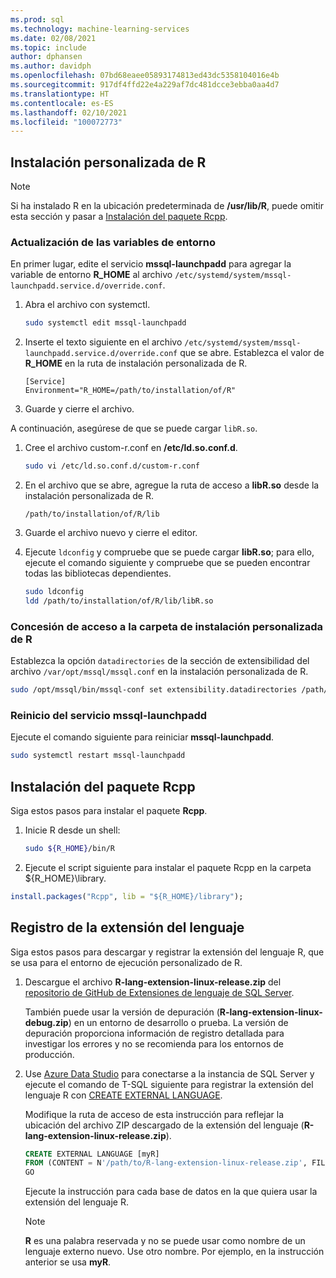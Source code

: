 ```yaml
---
ms.prod: sql
ms.technology: machine-learning-services
ms.date: 02/08/2021
ms.topic: include
author: dphansen
ms.author: davidph
ms.openlocfilehash: 07bd68eaee05893174813ed43dc5358104016e4b
ms.sourcegitcommit: 917df4ffd22e4a229af7dc481dcce3ebba0aa4d7
ms.translationtype: HT
ms.contentlocale: es-ES
ms.lasthandoff: 02/10/2021
ms.locfileid: "100072773"
---
```

## <a name="custom-installation-of-r"></a>Instalación personalizada de R

> [!NOTE]
> Si ha instalado R en la ubicación predeterminada de **/usr/lib/R**, puede omitir esta sección y pasar a [Instalación del paquete Rcpp](#install-rcpp-package-linux).

### <a name="update-the-environment-variables"></a>Actualización de las variables de entorno

En primer lugar, edite el servicio **mssql-launchpadd** para agregar la variable de entorno **R_HOME** al archivo `/etc/systemd/system/mssql-launchpadd.service.d/override.conf`.

1. Abra el archivo con systemctl.

    ```bash
    sudo systemctl edit mssql-launchpadd
    ```

1. Inserte el texto siguiente en el archivo `/etc/systemd/system/mssql-launchpadd.service.d/override.conf` que se abre. Establezca el valor de **R_HOME** en la ruta de instalación personalizada de R.

    ```text
    [Service]
    Environment="R_HOME=/path/to/installation/of/R"
    ```

1. Guarde y cierre el archivo.

A continuación, asegúrese de que se puede cargar `libR.so`.

1. Cree el archivo custom-r.conf en **/etc/ld.so.conf.d**.

    ```bash
    sudo vi /etc/ld.so.conf.d/custom-r.conf
    ```

1. En el archivo que se abre, agregue la ruta de acceso a **libR.so** desde la instalación personalizada de R.

    ```
    /path/to/installation/of/R/lib
    ```

1. Guarde el archivo nuevo y cierre el editor.

1. Ejecute `ldconfig` y compruebe que se puede cargar **libR.so**; para ello, ejecute el comando siguiente y compruebe que se pueden encontrar todas las bibliotecas dependientes.

    ```bash
    sudo ldconfig
    ldd /path/to/installation/of/R/lib/libR.so
    ```

### <a name="grant-access-to-the-custom-r-installation-folder"></a>Concesión de acceso a la carpeta de instalación personalizada de R

Establezca la opción `datadirectories` de la sección de extensibilidad del archivo `/var/opt/mssql/mssql.conf` en la instalación personalizada de R.

```bash
sudo /opt/mssql/bin/mssql-conf set extensibility.datadirectories /path/to/installation/of/R
```

### <a name="restart-mssql-launchpadd-service"></a>Reinicio del servicio mssql-launchpadd

Ejecute el comando siguiente para reiniciar **mssql-launchpadd**.

```bash
sudo systemctl restart mssql-launchpadd
```

<a name="install-rcpp-package-linux"></a>

## <a name="install-rcpp-package"></a>Instalación del paquete Rcpp

Siga estos pasos para instalar el paquete **Rcpp**.

1. Inicie R desde un shell:

    ```bash
    sudo ${R_HOME}/bin/R
    ```

1. Ejecute el script siguiente para instalar el paquete Rcpp en la carpeta ${R_HOME}\library.

  ```R
  install.packages("Rcpp", lib = "${R_HOME}/library");
  ```

## <a name="register-language-extension"></a>Registro de la extensión del lenguaje

Siga estos pasos para descargar y registrar la extensión del lenguaje R, que se usa para el entorno de ejecución personalizado de R.

1. Descargue el archivo **R-lang-extension-linux-release.zip** del [repositorio de GitHub de Extensiones de lenguaje de SQL Server](https://github.com/microsoft/sql-server-language-extensions/releases).

    También puede usar la versión de depuración (**R-lang-extension-linux-debug.zip**) en un entorno de desarrollo o prueba. La versión de depuración proporciona información de registro detallada para investigar los errores y no se recomienda para los entornos de producción.

1. Use [Azure Data Studio](../../../azure-data-studio/what-is-azure-data-studio.md) para conectarse a la instancia de SQL Server y ejecute el comando de T-SQL siguiente para registrar la extensión del lenguaje R con [CREATE EXTERNAL LANGUAGE](../../../t-sql/statements/create-external-language-transact-sql.md). 

    Modifique la ruta de acceso de esta instrucción para reflejar la ubicación del archivo ZIP descargado de la extensión del lenguaje (**R-lang-extension-linux-release.zip**).

    ```sql
    CREATE EXTERNAL LANGUAGE [myR]
    FROM (CONTENT = N'/path/to/R-lang-extension-linux-release.zip', FILE_NAME = 'libRExtension.so.1.0');
    GO
    ```

    Ejecute la instrucción para cada base de datos en la que quiera usar la extensión del lenguaje R.

    > [!NOTE]
    > **R** es una palabra reservada y no se puede usar como nombre de un lenguaje externo nuevo. Use otro nombre. Por ejemplo, en la instrucción anterior se usa **myR**.
